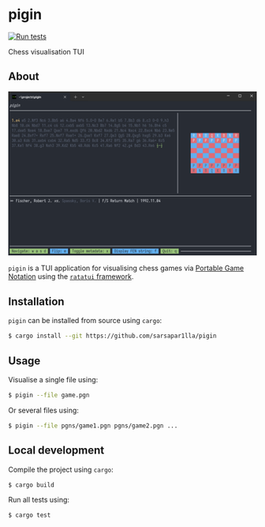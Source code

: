 # pigin

[![Run tests](https://github.com/sarsapar1lla/pigin/actions/workflows/workflow.yaml/badge.svg)](https://github.com/sarsapar1lla/pigin/actions/workflows/workflow.yaml)

Chess visualisation TUI

## About

![Screenshot of pigin displaying a chess game](./docs/tui.png "pigin screenshot")

`pigin` is a TUI application for visualising chess games via [Portable Game Notation](https://en.wikipedia.org/wiki/Portable_Game_Notation)
using the [`ratatui` framework](https://ratatui.rs/).

## Installation

`pigin` can be installed from source using `cargo`:

```bash
$ cargo install --git https://github.com/sarsapar1lla/pigin
```

## Usage

Visualise a single file using:

```bash
$ pigin --file game.pgn
```

Or several files using:

```bash
$ pigin --file pgns/game1.pgn pgns/game2.pgn ...
```

## Local development

Compile the project using `cargo`:

```bash
$ cargo build
```

Run all tests using:

```bash
$ cargo test
```
